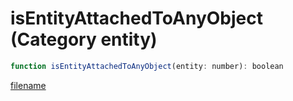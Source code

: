 # isEntityAttachedToAnyObject (Category entity)

```js
function isEntityAttachedToAnyObject(entity: number): boolean
```

[filename](isEntityAttachedToAnyObject_m.md ':include')